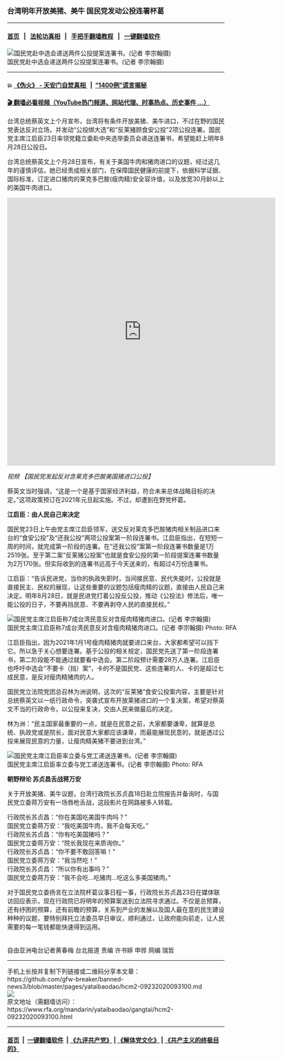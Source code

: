 ### 台湾明年开放美猪、美牛  国民党发动公投连署杯葛
------------------------

#### [首页](https://github.com/gfw-breaker/banned-news3/blob/master/README.md) &nbsp;&nbsp;|&nbsp;&nbsp; [法轮功真相](https://github.com/begood0513/basic/blob/master/README.md)  &nbsp;&nbsp;|&nbsp;&nbsp; [手把手翻墙教程](https://github.com/gfw-breaker/guides/wiki)  &nbsp;&nbsp;|&nbsp;&nbsp; [一键翻墙软件](https://github.com/gfw-breaker/nogfw/blob/master/README.md)  



<div id="headerimg">
 <img alt="国民党赴中选会递送两件公投提案连署书。(记者 李宗翰摄)" src="https://www.rfa.org/mandarin/yataibaodao/gangtai/hcm2-09232020093100.html/kmt1.png/@@images/71e11285-d2c7-4f73-a8f1-e61d8ebb0a3d.png" title="国民党赴中选会递送两件公投提案连署书。(记者 李宗翰摄)"/>
 <div id="headerimgcontents">
  <div id="headerimgcaption">
   <span>
    国民党赴中选会递送两件公投提案连署书。(记者 李宗翰摄)
   </span>
   <!-- zoomattribute -->
  </div>
  <!-- headerimgcaption -->
 </div>
 <!-- headerimagecontents -->
</div>

<hr/>


#### 💥 [《伪火》 - 天安门自焚真相 ](http://158.247.195.190:10000/videos/blog/weihuo.html)&nbsp; |&nbsp; [“1400例”谎言揭秘  ](http://158.247.195.190:10000/videos/blog/jiexi1400.html)

#### [ 🎬  翻墙必看视频（YouTube热门频道、网站代理、时事热点、历史事件 ...）](https://github.com/gfw-breaker/links/blob/master/banned.md)

<div id="storytext">
 <div>
  <div class="slot_header">
  </div>
 </div>
 <p>
 </p>
 <p>
  台湾总统蔡英文上个月宣布，台湾将有条件开放美猪、美牛进口，不过在野的国民党表达反对立场，并发动“公投绑大选”和“反莱猪顾食安公投”2项公投连署。国民党主席江启臣23日率领党籍立委赴中央选举委员会递送连署书，希望能赶上明年8月28日公投日。
 </p>
 <p>
  台湾总统蔡英文上个月28日宣布，有关于美国牛肉和猪肉进口的议题，经过这几年的谨慎评估，她已经责成相关部门，在保障国民健康的前提下，依据科学证据、国际标准，订定进口猪肉的莱克多巴胺(瘦肉精)安全容许值，以及放宽30月龄以上的美国牛肉进口。
 </p>
 <p>
 </p>
 <p>
 </p>
 <p>
  <iframe frameborder="0" height="620" scrolling="no" src="https://www.facebook.com/plugins/video.php?href=https%3A%2F%2Fwww.facebook.com%2FRFAChinese%2Fvideos%2F3638460509511778%2F&amp;show_text=0&amp;width=622" width="622">
  </iframe>
 </p>
 <p>
  <i>
   视频
   <span class="hzawbc8m oo9gr5id hnhda86s b2s5l15y o3w64lxj rwim8176 c8b282yb mau55g9w fe6kdd0r ns63r2gh aigsh9s9 nxhoafnm keod5gw0 a8c37x1j rrkovp55 c1et5uql qv66sw1b hpfvmrgz d2edcug0" dir="auto">
    <span class="r8blr3vg l9j0dhe7 stjgntxs ni8dbmo4 a8c37x1j">
     【国民党发起反对含莱克多巴胺美国猪进口公投】
    </span>
   </span>
  </i>
 </p>
 <p>
 </p>
 <p>
  蔡英文当时强调，“这是一个是基于国家经济利益，符合未来总体战略目标的决定。”这项政策预订在2021年元旦起实施。不过，却遭到在野党杯葛。
  <br/>
  <b>
  </b>
 </p>
 <p>
  <b>
   江启臣：由人民自己来决定
  </b>
 </p>
 <p>
  国民党23日上午由党主席江启臣领军，送交反对莱克多巴胺猪肉相关制品进口来台的“食安公投”及“还我公投”两项公投案第一阶段连署书。江启臣指出，在短短一周的时间，就完成第一阶段的连署。在“还我公投”案第一阶段连署书数量是1万2519张。至于第二案“反莱猪公投案”也就是食安公投的第一阶段提案连署书数量为2万170张。但实际收到的连署书远高于今天送来的，有超过4万份连署书。
 </p>
 <p>
  江启臣：“告诉民进党，当你的执政失职时，当间接民意、民代失能时，公投就是直接民主、民权的展现，让这些重要的议题包括瘦肉精的议题，直接由人民自己来决定。明年8月28日，就是民进党打着公投反公投，推动《公投法》修法后，唯一能公投的日子，不要再挡民意、不要再剥夺人民的直接民权。”
 </p>
 <p>
 </p>
 <p>
  <div class="image-inline captioned" style="width:640px;">
   <div style="width:640px;">
    <img alt="国民党主席江启臣称7成台湾民意反对含瘦肉精猪肉进口。(记者 李宗翰摄)" src="https://www.rfa.org/mandarin/yataibaodao/gangtai/hcm2-09232020093100.html/chairman-2.jpg" title="国民党主席江启臣称7成台湾民意反对含瘦肉精猪肉进口。(记者 李宗翰摄)"/>
   </div>
   <div class="image-caption">
    <span style="width:640px;">
     国民党主席江启臣称7成台湾民意反对含瘦肉精猪肉进口。(记者 李宗翰摄)
    </span>
    <span class="copyright">
     Photo: RFA
    </span>
   </div>
  </div>
 </p>
 <p>
  江启臣指出，因为2021年1月1号瘦肉精猪肉就要进口来台，大家都希望可以挡下它。所以急于关心想要连署。基于公投的相关规定，国民党先送了第一阶段连署书，第二阶段能不能通过就要看中选会。第二阶段预计需要28万人连署。江启臣也呼吁中选会“不要卡（挡）案”，卡的不是国民党、这些连署的人、卡的是超过七成民意，是反对瘦肉精猪肉的人。
 </p>
 <p>
  国民党立法院党团总召林为洲说明，这次的“反莱猪”食安公投案内容，主要是针对总统蔡英文以一纸行政命令，突袭式宣布开放莱猪进口的一个复决案，希望对蔡英文不当的行政命令，以公投来复决，交由人民来做最后的决定。
 </p>
 <p>
  林为洲：“民主国家最重要的一点，就是在民意之前，大家都要谦卑，就算是总统、执政党或是院长，面对民意大家都应该谦卑，而最能展现民意的，就是透过公投来展现民意的力量，让瘦肉精美猪不要进到台湾。”
 </p>
 <p>
 </p>
 <p>
  <div class="image-inline captioned" style="width:640px;">
   <div style="width:640px;">
    <img alt="国民党主席江启臣率立委与党工递送连署书。(记者 李宗翰摄)" src="https://www.rfa.org/mandarin/yataibaodao/gangtai/hcm2-09232020093100.html/3.jpg" title="国民党主席江启臣率立委与党工递送连署书。(记者 李宗翰摄)"/>
   </div>
   <div class="image-caption">
    <span style="width:640px;">
     国民党主席江启臣率立委与党工递送连署书。(记者 李宗翰摄)
    </span>
    <span class="copyright">
     Photo: RFA
    </span>
   </div>
  </div>
 </p>
 <p>
  <b>
   朝野辩论 苏贞昌舌战蒋万安
  </b>
 </p>
 <p>
  关于开放美猪、美牛议题，台湾行政院长苏贞昌18日赴立院报告并备询时，与国民党立委蒋万安有一场唇枪舌战，这段影片在网路被多人转载。
 </p>
 <p>
  行政院长苏贞昌：“你在美国吃美国牛肉吗？”
  <br/>
  国民党立委蒋万安：“我吃美国牛肉，我不会每天吃。”
  <br/>
  行政院长苏贞昌：“你有吃美国猪吗？”
  <br/>
  国民党立委蒋万安：“院长我现在来质询你。”
  <br/>
  行政院长苏贞昌：“你不要不敢回答嘛！”
  <br/>
  国民党立委蒋万安：“我当然吃！”
  <br/>
  行政院长苏贞昌：“所以你有出事吗？”
  <br/>
  国民党立委蒋万安：“我不会吃…吃猪肉…吃这么多美国猪肉。”
 </p>
 <p>
  对于国民党立委扬言在立法院杯葛议事日程一事，行政院长苏贞昌23日在媒体联访回应表示，现在行政院已将明年的预算案送到立法院寻求通过。不仅是总预算，还有纾困的预算，还有前瞻的预算，关系到产业的发展以及国人最在意的民生建设种种的议题，要特别拜托立法委员早日审议，顺利通过，让政府能向前走，让人民需要的每一笔钱都能快速得到运用。
  <br/>
  <br/>
  <br/>
  自由亚洲电台记者黄春梅 台北报道 责编 许书婷 申铧 网编 瑞哲
 </p>
</div>

<hr/>
手机上长按并复制下列链接或二维码分享本文章：<br/>
https://github.com/gfw-breaker/banned-news3/blob/master/pages/yataibaodao/hcm2-09232020093100.md <br/>
<a href='https://github.com/gfw-breaker/banned-news3/blob/master/pages/yataibaodao/hcm2-09232020093100.md'><img src='https://github.com/gfw-breaker/banned-news3/blob/master/pages/yataibaodao/hcm2-09232020093100.md.png'/></a> <br/>
原文地址（需翻墙访问）：https://www.rfa.org/mandarin/yataibaodao/gangtai/hcm2-09232020093100.html


------------------------
#### [首页](https://github.com/gfw-breaker/banned-news3/blob/master/README.md) &nbsp;|&nbsp; [一键翻墙软件](https://github.com/gfw-breaker/nogfw/blob/master/README.md) &nbsp;| [《九评共产党》](https://github.com/gfw-breaker/9ping.md/blob/master/README.md#九评之一评共产党是什么) | [《解体党文化》](https://github.com/gfw-breaker/jtdwh.md/blob/master/README.md) | [《共产主义的终极目的》](https://github.com/gfw-breaker/gczydzjmd.md/blob/master/README.md)


<img src='http://gfw-breaker.win/banned-news3/pages/yataibaodao/hcm2-09232020093100.md' width='0px' height='0px'/>